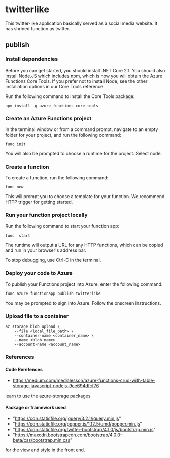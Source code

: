 # twitterlike

This twitter-like application basically served as a social media website. It has shrined function as twitter.

## publish

### Install dependencies

Before you can get started, you should install .NET Core 2.1. You should also install Node.JS which includes npm, which is how you will obtain the Azure Functions Core Tools. If you prefer not to install Node, see the other installation options in our Core Tools reference.

Run the following command to install the Core Tools package:

```shell
npm install -g azure-functions-core-tools
```

### Create an Azure Functions project

In the terminal window or from a command prompt, navigate to an empty folder for your project, and run the following command:

```shell
func init
```

You will also be prompted to choose a runtime for the project. Select node.

### Create a function

To create a function, run the following command:

```shell
func new
```

This will prompt you to choose a template for your function. We recommend HTTP trigger for getting started.

### Run your function project locally

Run the following command to start your function app:

```shell
func  start
```

The runtime will output a URL for any HTTP functions, which can be copied and run in your browser's address bar.

To stop debugging, use Ctrl-C in the terminal.

### Deploy your code to Azure

To publish your Functions project into Azure, enter the following command:

```shell
func azure functionapp publish twitterlike
```

You may be prompted to sign into Azure. Follow the onscreen instructions.

### Upload file to a container

```shell
az storage blob upload \
    --file <local_file_path> \
    --container-name <container_name> \
    --name <blob_name>
    --account-name <account_name>
```

### References

#### Code Rerefences

* https://medium.com/medialesson/azure-functions-crud-with-table-storage-javascript-nodejs-9ce694dfcf76

learn to use the azure-storage packages

#### Package or framework used

* "https://cdn.staticfile.org/jquery/3.2.1/jquery.min.js"
* "https://cdn.staticfile.org/popper.js/1.12.5/umd/popper.min.js"
* "https://cdn.staticfile.org/twitter-bootstrap/4.1.0/js/bootstrap.min.js"
* "https://maxcdn.bootstrapcdn.com/bootstrap/4.0.0-beta/css/bootstrap.min.css"

for the view and style in the front end.